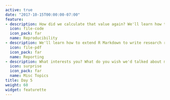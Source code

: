 ```yaml
---
active: true
date: "2017-10-15T00:00:00-07:00"
feature:
- description: How did we calculate that value again? We'll learn how to make reproducible reports using the [**rmarkdown**](https://rmarkdown.rstudio.com) package.
  icon: file-code
  icon_pack: far
  name: Reproducibility
- description: We'll learn how to extend R Markdown to write research reports and technical documents with the [**bookdown**](https://bookdown.org/yihui/bookdown/) package.
  icon: file-pdf
  icon_pack: far
  name: Reporting
- description: What interests you? What do you wish we'd talked about more? Let's do that!
  icon: surprise
  icon_pack: far
  name: Misc Topics
title: Day 5
weight: 60
widget: featurette
---
```

